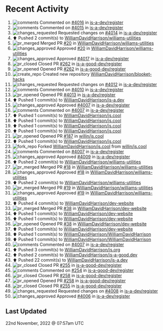 # Recent Activity

<!--RECENT_ACTIVITY:start-->
1. ![comments](https://cdn.jsdelivr.net/gh/Readme-Workflows/Readme-Icons@main/icons/octicons/Comment.svg) Commented on [#4016](https://github.com/is-a-dev/register/pull/4016#issuecomment-1323248476) in [is-a-dev/register](https://github.com/is-a-dev/register)
2. ![comments](https://cdn.jsdelivr.net/gh/Readme-Workflows/Readme-Icons@main/icons/octicons/Comment.svg) Commented on [#4015](https://github.com/is-a-dev/register/pull/4015#issuecomment-1323248322) in [is-a-dev/register](https://github.com/is-a-dev/register)
3. ![changes_requested](https://cdn.jsdelivr.net/gh/Readme-Workflows/Readme-Icons@main/icons/octicons/RequestedChanges.svg) Requested changes on [#4014](https://github.com/is-a-dev/register/pull/4014#pullrequestreview-1189533369) in [is-a-dev/register](https://github.com/is-a-dev/register)
4. ⬆️ Pushed 2 commit(s) to [WilliamDavidHarrison/williams-utilities](https://github.com/WilliamDavidHarrison/williams-utilities)
5. ![pr_merged](https://cdn.jsdelivr.net/gh/Readme-Workflows/Readme-Icons@main/icons/octicons/PullRequestMerged.svg) Merged PR [#20](https://github.com/WilliamDavidHarrison/williams-utilities/pull/20) in [WilliamDavidHarrison/williams-utilities](https://github.com/WilliamDavidHarrison/williams-utilities)
6. ![changes_approved](https://cdn.jsdelivr.net/gh/Readme-Workflows/Readme-Icons@main/icons/octicons/ApprovedChanges.svg) Approved [#20](https://github.com/WilliamDavidHarrison/williams-utilities/pull/20#pullrequestreview-1189529806) in [WilliamDavidHarrison/williams-utilities](https://github.com/WilliamDavidHarrison/williams-utilities)
7. ![changes_approved](https://cdn.jsdelivr.net/gh/Readme-Workflows/Readme-Icons@main/icons/octicons/ApprovedChanges.svg) Approved [#4017](https://github.com/is-a-dev/register/pull/4017#pullrequestreview-1189417965) in [is-a-dev/register](https://github.com/is-a-dev/register)
8. ![pr_closed](https://cdn.jsdelivr.net/gh/Readme-Workflows/Readme-Icons@main/icons/octicons/PullRequestClosed.svg) Closed PR [#262](https://github.com/is-a-good-dev/register/pull/262) in [is-a-good-dev/register](https://github.com/is-a-good-dev/register)
9. ![pr_opened](https://cdn.jsdelivr.net/gh/Readme-Workflows/Readme-Icons@main/icons/octicons/PullRequestOpened.svg) Opened PR [#262](https://github.com/is-a-good-dev/register/pull/262) in [is-a-good-dev/register](https://github.com/is-a-good-dev/register)
10. ![create_repo](https://cdn.jsdelivr.net/gh/Readme-Workflows/Readme-Icons@main/icons/octicons/Repository.svg) Created new repository [WilliamDavidHarrison/blooket-hacks](https://github.com/WilliamDavidHarrison/blooket-hacks)
11. ![changes_requested](https://cdn.jsdelivr.net/gh/Readme-Workflows/Readme-Icons@main/icons/octicons/RequestedChanges.svg) Requested changes on [#4012](https://github.com/is-a-dev/register/pull/4012#pullrequestreview-1189115582) in [is-a-dev/register](https://github.com/is-a-dev/register)
12. ![comments](https://cdn.jsdelivr.net/gh/Readme-Workflows/Readme-Icons@main/icons/octicons/Comment.svg) Commented on [#4010](https://github.com/is-a-dev/register/pull/4010#issuecomment-1322853302) in [is-a-dev/register](https://github.com/is-a-dev/register)
13. ![pr_opened](https://cdn.jsdelivr.net/gh/Readme-Workflows/Readme-Icons@main/icons/octicons/PullRequestOpened.svg) Opened PR [#4013](https://github.com/is-a-dev/register/pull/4013) in [is-a-dev/register](https://github.com/is-a-dev/register)
14. ⬆️ Pushed 1 commit(s) to [WilliamDavidHarrison/is-a.dev](https://github.com/WilliamDavidHarrison/is-a.dev)
15. ![changes_approved](https://cdn.jsdelivr.net/gh/Readme-Workflows/Readme-Icons@main/icons/octicons/ApprovedChanges.svg) Approved [#4007](https://github.com/is-a-dev/register/pull/4007#pullrequestreview-1187782008) in [is-a-dev/register](https://github.com/is-a-dev/register)
16. ![comments](https://cdn.jsdelivr.net/gh/Readme-Workflows/Readme-Icons@main/icons/octicons/Comment.svg) Commented on [#4007](https://github.com/is-a-dev/register/pull/4007#discussion_r1027695490) in [is-a-dev/register](https://github.com/is-a-dev/register)
17. ⬆️ Pushed 1 commit(s) to [WilliamDavidHarrison/js.cool](https://github.com/WilliamDavidHarrison/js.cool)
18. ⬆️ Pushed 1 commit(s) to [WilliamDavidHarrison/js.cool](https://github.com/WilliamDavidHarrison/js.cool)
19. ⬆️ Pushed 1 commit(s) to [WilliamDavidHarrison/js.cool](https://github.com/WilliamDavidHarrison/js.cool)
20. ⬆️ Pushed 1 commit(s) to [WilliamDavidHarrison/js.cool](https://github.com/WilliamDavidHarrison/js.cool)
21. ![pr_opened](https://cdn.jsdelivr.net/gh/Readme-Workflows/Readme-Icons@main/icons/octicons/PullRequestOpened.svg) Opened PR [#187](https://github.com/willin/js.cool/pull/187) in [willin/js.cool](https://github.com/willin/js.cool)
22. ⬆️ Pushed 1 commit(s) to [WilliamDavidHarrison/js.cool](https://github.com/WilliamDavidHarrison/js.cool)
23. ![fork_repo](https://cdn.jsdelivr.net/gh/Readme-Workflows/Readme-Icons@main/icons/octicons/ForkedRepository.svg) Forked [WilliamDavidHarrison/js.cool](https://github.com/WilliamDavidHarrison/js.cool) from [willin/js.cool](https://github.com/willin/js.cool)
24. ![comments](https://cdn.jsdelivr.net/gh/Readme-Workflows/Readme-Icons@main/icons/octicons/Comment.svg) Commented on [#4007](https://github.com/is-a-dev/register/pull/4007#discussion_r1027661500) in [is-a-dev/register](https://github.com/is-a-dev/register)
25. ![changes_approved](https://cdn.jsdelivr.net/gh/Readme-Workflows/Readme-Icons@main/icons/octicons/ApprovedChanges.svg) Approved [#4009](https://github.com/is-a-dev/register/pull/4009#pullrequestreview-1187695212) in [is-a-dev/register](https://github.com/is-a-dev/register)
26. ⬆️ Pushed 2 commit(s) to [WilliamDavidHarrison/williams-utilities](https://github.com/WilliamDavidHarrison/williams-utilities)
27. ![pr_merged](https://cdn.jsdelivr.net/gh/Readme-Workflows/Readme-Icons@main/icons/octicons/PullRequestMerged.svg) Merged PR [#18](https://github.com/WilliamDavidHarrison/williams-utilities/pull/18) in [WilliamDavidHarrison/williams-utilities](https://github.com/WilliamDavidHarrison/williams-utilities)
28. ![changes_approved](https://cdn.jsdelivr.net/gh/Readme-Workflows/Readme-Icons@main/icons/octicons/ApprovedChanges.svg) Approved [#18](https://github.com/WilliamDavidHarrison/williams-utilities/pull/18#pullrequestreview-1187693559) in [WilliamDavidHarrison/williams-utilities](https://github.com/WilliamDavidHarrison/williams-utilities)
29. ⬆️ Pushed 2 commit(s) to [WilliamDavidHarrison/williams-utilities](https://github.com/WilliamDavidHarrison/williams-utilities)
30. ![pr_merged](https://cdn.jsdelivr.net/gh/Readme-Workflows/Readme-Icons@main/icons/octicons/PullRequestMerged.svg) Merged PR [#19](https://github.com/WilliamDavidHarrison/williams-utilities/pull/19) in [WilliamDavidHarrison/williams-utilities](https://github.com/WilliamDavidHarrison/williams-utilities)
31. ![changes_approved](https://cdn.jsdelivr.net/gh/Readme-Workflows/Readme-Icons@main/icons/octicons/ApprovedChanges.svg) Approved [#19](https://github.com/WilliamDavidHarrison/williams-utilities/pull/19#pullrequestreview-1187693017) in [WilliamDavidHarrison/williams-utilities](https://github.com/WilliamDavidHarrison/williams-utilities)
32. ⬆️ Pushed 4 commit(s) to [WilliamDavidHarrison/dev-website](https://github.com/WilliamDavidHarrison/dev-website)
33. ![pr_merged](https://cdn.jsdelivr.net/gh/Readme-Workflows/Readme-Icons@main/icons/octicons/PullRequestMerged.svg) Merged PR [#38](https://github.com/WilliamDavidHarrison/dev-website/pull/38) in [WilliamDavidHarrison/dev-website](https://github.com/WilliamDavidHarrison/dev-website)
34. ⬆️ Pushed 1 commit(s) to [WilliamDavidHarrison/dev-website](https://github.com/WilliamDavidHarrison/dev-website)
35. ⬆️ Pushed 1 commit(s) to [WilliamDavidHarrison/dev-website](https://github.com/WilliamDavidHarrison/dev-website)
36. ![pr_opened](https://cdn.jsdelivr.net/gh/Readme-Workflows/Readme-Icons@main/icons/octicons/PullRequestOpened.svg) Opened PR [#38](https://github.com/WilliamDavidHarrison/dev-website/pull/38) in [WilliamDavidHarrison/dev-website](https://github.com/WilliamDavidHarrison/dev-website)
37. ⬆️ Pushed 1 commit(s) to [WilliamDavidHarrison/dev-website](https://github.com/WilliamDavidHarrison/dev-website)
38. ⬆️ Pushed 1 commit(s) to [WilliamDavidHarrison/WilliamDavidHarrison](https://github.com/WilliamDavidHarrison/WilliamDavidHarrison)
39. ⬆️ Pushed 1 commit(s) to [WilliamDavidHarrison/WilliamDavidHarrison](https://github.com/WilliamDavidHarrison/WilliamDavidHarrison)
40. ![comments](https://cdn.jsdelivr.net/gh/Readme-Workflows/Readme-Icons@main/icons/octicons/Comment.svg) Commented on [#4007](https://github.com/is-a-dev/register/pull/4007#discussion_r1027386169) in [is-a-dev/register](https://github.com/is-a-dev/register)
41. ⬆️ Pushed 3 commit(s) to [WilliamDavidHarrison/js.org](https://github.com/WilliamDavidHarrison/js.org)
42. ⬆️ Pushed 2 commit(s) to [WilliamDavidHarrison/is-a-good.dev](https://github.com/WilliamDavidHarrison/is-a-good.dev)
43. ⬆️ Pushed 22 commit(s) to [WilliamDavidHarrison/is-a.dev](https://github.com/WilliamDavidHarrison/is-a.dev)
44. ![pr_closed](https://cdn.jsdelivr.net/gh/Readme-Workflows/Readme-Icons@main/icons/octicons/PullRequestClosed.svg) Closed PR [#255](https://github.com/is-a-good-dev/register/pull/255) in [is-a-good-dev/register](https://github.com/is-a-good-dev/register)
45. ![comments](https://cdn.jsdelivr.net/gh/Readme-Workflows/Readme-Icons@main/icons/octicons/Comment.svg) Commented on [#254](https://github.com/is-a-good-dev/register/pull/254#issuecomment-1321258974) in [is-a-good-dev/register](https://github.com/is-a-good-dev/register)
46. ![pr_closed](https://cdn.jsdelivr.net/gh/Readme-Workflows/Readme-Icons@main/icons/octicons/PullRequestClosed.svg) Closed PR [#258](https://github.com/is-a-good-dev/register/pull/258) in [is-a-good-dev/register](https://github.com/is-a-good-dev/register)
47. ![pr_opened](https://cdn.jsdelivr.net/gh/Readme-Workflows/Readme-Icons@main/icons/octicons/PullRequestOpened.svg) Opened PR [#258](https://github.com/is-a-good-dev/register/pull/258) in [is-a-good-dev/register](https://github.com/is-a-good-dev/register)
48. ![pr_closed](https://cdn.jsdelivr.net/gh/Readme-Workflows/Readme-Icons@main/icons/octicons/PullRequestClosed.svg) Closed PR [#255](https://github.com/is-a-good-dev/register/pull/255) in [is-a-good-dev/register](https://github.com/is-a-good-dev/register)
49. ![changes_requested](https://cdn.jsdelivr.net/gh/Readme-Workflows/Readme-Icons@main/icons/octicons/RequestedChanges.svg) Requested changes on [#4008](https://github.com/is-a-dev/register/pull/4008#pullrequestreview-1187329167) in [is-a-dev/register](https://github.com/is-a-dev/register)
50. ![changes_approved](https://cdn.jsdelivr.net/gh/Readme-Workflows/Readme-Icons@main/icons/octicons/ApprovedChanges.svg) Approved [#4006](https://github.com/is-a-dev/register/pull/4006#pullrequestreview-1187329054) in [is-a-dev/register](https://github.com/is-a-dev/register)
<!--RECENT_ACTIVITY:end-->

## Last Updated
<!--RECENT_ACTIVITY:last_update-->
22nd November, 2022 @ 07:57am UTC
<!--RECENT_ACTIVITY:last_update_end-->
